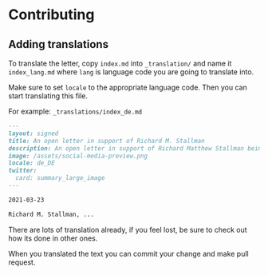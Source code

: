 # Contributing

## Adding translations

To translate the letter, copy `index.md` into `_translation/`
and name it `index_lang.md` where `lang` is language code you are going to translate into.

Make sure to set `locale` to the appropriate language code. Then you can start translating this file.

For example: `_translations/index_de.md`

```md
---
layout: signed
title: An open letter in support of Richard M. Stallman
description: An open letter in support of Richard Matthew Stallman being reinstated by the Free Software Foundation
image: /assets/social-media-preview.png
locale: de_DE
twitter:
  card: summary_large_image
---

2021-03-23

Richard M. Stallman, ...
```

There are lots of translation already, if you feel lost, be sure to check out how its done in other ones.

When you translated the text you can commit your change and make pull request.
